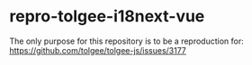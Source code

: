 # repro-tolgee-i18next-vue

The only purpose for this repository is to be a reproduction for: https://github.com/tolgee/tolgee-js/issues/3177
